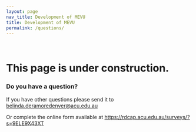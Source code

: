 ```yaml
---
layout: page
nav_title: Development of MEVU
title: Development of MEVU
permalink: /questions/
---
```


<br/>

# This page is under construction.

### Do you have a question?

If you have other questions please send it to <a href="mailto:belinda.deramoredenver@acu.edu.au">belinda.deramoredenver@acu.edu.au</a> 

Or complete the online form available at <https://rdcap.acu.edu.au/surveys/?s=9ELE9X43XT>
